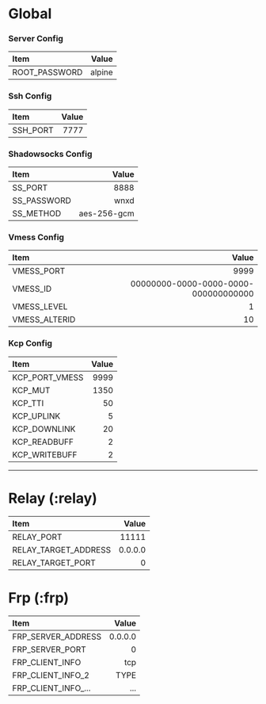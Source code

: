 # Global

### Server Config
| Item                 |                                Value |
| :------------------- | -----------------------------------: |
| ROOT_PASSWORD        |                               alpine |

### Ssh Config
| Item                 |                                Value |
| :------------------- | -----------------------------------: |
| SSH_PORT             |                                 7777 |

### Shadowsocks Config

| Item                 |                                Value |
| :------------------- | -----------------------------------: |
| SS_PORT              |                                 8888 |
| SS_PASSWORD          |                                 wnxd |
| SS_METHOD            |                          aes-256-gcm |

### Vmess Config

| Item                 |                                Value |
| :------------------- | -----------------------------------: |
| VMESS_PORT           |                                 9999 |
| VMESS_ID             | 00000000-0000-0000-0000-000000000000 |
| VMESS_LEVEL          |                                    1 |
| VMESS_ALTERID        |                                   10 |

### Kcp Config

| Item                 |                                Value |
| :------------------- | -----------------------------------: |
| KCP_PORT_VMESS       |                                 9999 |
| KCP_MUT              |                                 1350 |
| KCP_TTI              |                                   50 |
| KCP_UPLINK           |                                    5 |
| KCP_DOWNLINK         |                                   20 |
| KCP_READBUFF         |                                    2 |
| KCP_WRITEBUFF        |                                    2 |

---
# Relay (:relay)

| Item                 |                                Value |
| :------------------- | -----------------------------------: |
| RELAY_PORT           |                                11111 |
| RELAY_TARGET_ADDRESS |                              0.0.0.0 |
| RELAY_TARGET_PORT    |                                    0 |

# Frp (:frp)

| Item                 |                                Value |
| :------------------- | -----------------------------------: |
| FRP_SERVER_ADDRESS   |                              0.0.0.0 |
| FRP_SERVER_PORT      |                                    0 |
| FRP_CLIENT_INFO      |            tcp|127.0.0.1|$SSH_PORT|0 |
| FRP_CLIENT_INFO_2    | TYPE|LOCAL_IP|LOCAL_PORT|REMOTE_PORT |
| FRP_CLIENT_INFO_...  |                                  ... |
